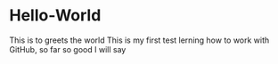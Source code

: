 # Hello-World
This is to greets the world
This is my first test lerning how to work with GitHub, so far so good I will say
